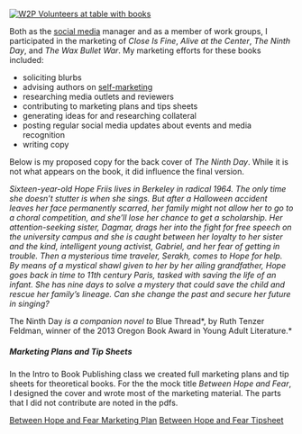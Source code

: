 [![W2P Volunteers at table with books](http://laurenhudgins.com/wp-content/uploads/2014/02/volunteers1-1024x682.jpg)](http://laurenhudgins.com/wp-content/uploads/2014/02/volunteers1.jpg)

Both as the [social media](http://laurenhudgins.com/social-media/ "Social Media") manager and as a member of work groups, I participated in the marketing of *Close Is Fine*, *Alive at the Center*, *The Ninth Day*, and *The Wax Bullet War*. My marketing efforts for these books included:

-   soliciting blurbs
-   advising authors on [self-marketing](http://laurenhudgins.com/marketing/the-art-of-self-marketing/ "The Art of Self-Marketing")
-   researching media outlets and reviewers
-   contributing to marketing plans and tips sheets
-   generating ideas for and researching collateral
-   posting regular social media updates about events and media recognition
-   writing copy

Below is my proposed copy for the back cover of *The Ninth Day*. While it is not what appears on the book, it did influence the final version.

*Sixteen-year-old Hope Friis lives in Berkeley in radical 1964. The only time she doesn&rsquo;t stutter is when she sings. But after a Halloween accident leaves her face permanently scarred, her family might not allow her to go to a choral competition, and she&rsquo;ll lose her chance to get a scholarship. Her attention-seeking sister, Dagmar, drags her into the fight for free speech on the university campus and she is caught between her loyalty to her sister and the kind, intelligent young activist, Gabriel, and her fear of getting in trouble. Then a mysterious time traveler, Serakh, comes to Hope for help. By means of a mystical shawl given to her by her ailing grandfather, Hope goes back in time to 11th century Paris, tasked with saving the life of an infant. She has nine days to solve a mystery that could save the child and rescue her family&rsquo;s lineage. Can she change the past and secure her future in singing?*

The Ninth Day *is a companion novel to* Blue Thread*, by Ruth Tenzer Feldman, winner of the 2013 Oregon Book Award in Young Adult Literature.*

##### Marketing Plans and Tip Sheets

In the Intro to Book Publishing class we created full marketing plans and tip sheets for theoretical books. For the the mock title *Between Hope and Fear*, I designed the cover and wrote most of the marketing material. The parts that I did not contribute are noted in the pdfs.

[Between Hope and Fear Marketing Plan](http://laurenhudgins.com/wp-content/uploads/2014/02/bhfmarketingplan.pdf)
[Between Hope and Fear Tipsheet](http://laurenhudgins.com/wp-content/uploads/2014/02/Between-Hope-and-Fear-Tipsheet.pdf)
